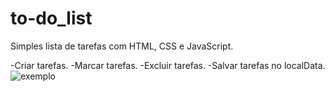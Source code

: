 # to-do_list
Simples lista de tarefas com HTML, CSS e JavaScript. 

-Criar tarefas.
-Marcar tarefas.
-Excluir tarefas.
-Salvar tarefas no localData.
![exemplo](https://github.com/henriquemtn/to-do_list/assets/92762031/149e29fb-c39d-4da7-b129-89442e36a7c8)
